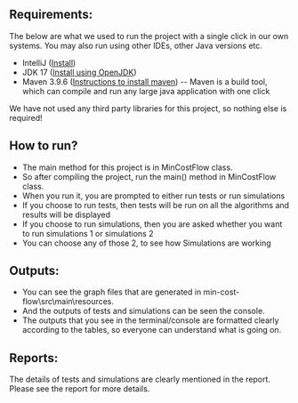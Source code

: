 Requirements:
----------------
The below are what we used to run the project with a single click in our own systems. You may also run using other IDEs, other Java versions etc.
- IntelliJ ([Install](https://www.jetbrains.com/idea/download/))
- JDK 17 ([Install using OpenJDK](https://www.openlogic.com/openjdk-downloads?field_java_parent_version_target_id=807&field_operating_system_target_id=All&field_architecture_target_id=All&field_java_package_target_id=All))
- Maven 3.9.6 ([Instructions to install maven](https://www.baeldung.com/install-maven-on-windows-linux-mac)) -- Maven is a build tool, which can compile and run any large java application with one click

We have not used any third party libraries for this project, so nothing else is required!

How to run?
----------------
- The main method for this project is in MinCostFlow class.
- So after compiling the project, run the main() method in MinCostFlow class.
- When you run it, you are prompted to either run tests or run simulations
- If you choose to run tests, then tests will be run on all the algorithms and results will be displayed
- If you choose to run simulations, then you are asked whether you want to run simulations 1 or simulations 2
- You can choose any of those 2, to see how Simulations are working

Outputs:
--------------
- You can see the graph files that are generated in min-cost-flow\src\main\resources.
- And the outputs of tests and simulations can be seen the console.
- The outputs that you see in the terminal/console are formatted clearly according to the tables, so everyone can understand what is going on.

Reports:
-------------
The details of tests and simulations are clearly mentioned in the report. Please see the report for more details.